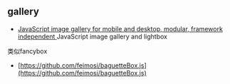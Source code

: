 
gallery
---

- [JavaScript image gallery for mobile and desktop, modular, framework independent ](https://github.com/dimsemenov/photoswipe)
JavaScript image gallery and lightbox

类似fancybox

- [https://github.com/feimosi/baguetteBox.js](https://github.com/feimosi/baguetteBox.js)